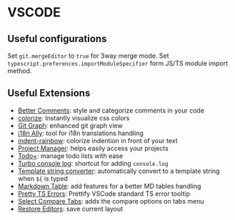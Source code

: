 # VSCODE

## Useful configurations

Set `git.mergeEditor` to `true` for 3way merge mode.
Set `typescript.preferences.importModuleSpecifier` form JS/TS module import method.

## Useful Extensions

- [Better Comments](https://marketplace.visualstudio.com/items?itemName=aaron-bond.better-comments): style and categorize comments in your code
- [colorize](https://marketplace.visualstudio.com/items?itemName=kamikillerto.vscode-colorize): Instantly visualize css colors
- [Git Graph](https://marketplace.visualstudio.com/items?itemName=mhutchie.git-graph): enhanced git graph view
- [i18n Ally](https://marketplace.visualstudio.com/items?itemName=Lokalise.i18n-ally): tool for i18n translations handling
- [indent-rainbow](https://marketplace.visualstudio.com/items?itemName=oderwat.indent-rainbow): colorize indention in front of your text
- [Project Manager](https://marketplace.visualstudio.com/items?itemName=alefragnani.project-manager): helps easily access your projects
- [Todo+](https://marketplace.visualstudio.com/items?itemName=fabiospampinato.vscode-todo-plus): manage todo lists with ease
- [Turbo console log](https://marketplace.visualstudio.com/items?itemName=ChakrounAnas.turbo-console-log): shortcut for adding `console.log`
- [Template string converter](https://marketplace.visualstudio.com/items?itemName=meganrogge.template-string-converter): automatically convert to a template string when `${` is typed
- [Markdown Table](https://marketplace.visualstudio.com/items?itemName=TakumiI.markdowntable): add features for a better MD tables handling
- [Pretty TS Errors](https://marketplace.visualstudio.com/items?itemName=yoavbls.pretty-ts-errors): Prettify VSCode standard TS error tooltip
- [Select Compare Tabs](https://marketplace.visualstudio.com/items?itemName=outofsync42.select-compare-tabs): adds the compare options on tabs menu
- [Restore Editors](https://marketplace.visualstudio.com/items?itemName=amodio.restore-editors): save current layout
